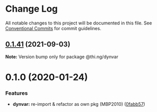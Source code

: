 #  Change Log 

All notable changes to this project will be documented in this file. See [Conventional Commits](https://conventionalcommits.org) for commit guidelines. 

##  [0.1.41](https://github.com/thi-ng/umbrella/compare/@thi.ng/dynvar@0.1.40...@thi.ng/dynvar@0.1.41) (2021-09-03) 

**Note:** Version bump only for package @thi.ng/dynvar 

#  0.1.0 (2020-01-24) 

###  Features 

- **dynvar:** re-import & refactor as own pkg (MBP2010) ([0fabb57](https://github.com/thi-ng/umbrella/commit/0fabb57f386ad92ce81970c53d02993a8fb102c0)) 
